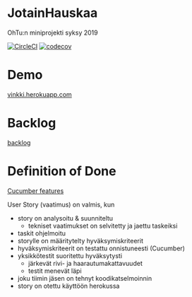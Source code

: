 # JotainHauskaa
OhTu:n miniprojekti syksy 2019

[![CircleCI](https://circleci.com/gh/juaxE/JotainHauskaa.svg?style=svg)](https://circleci.com/gh/juaxE/JotainHauskaa)
[![codecov](https://codecov.io/gh/juaxE/JotainHauskaa/branch/master/graph/badge.svg)](https://codecov.io/gh/juaxE/JotainHauskaa)

# Demo
[vinkki.herokuapp.com](https://vinkki.herokuapp.com/)

# Backlog
[backlog](https://docs.google.com/spreadsheets/d/1O08EMHZwR2NExnXI3ZVw8gLAemn4x-Po0yi-oJKSuEY/edit#gid=1664847987)


# Definition of Done
[Cucumber features](https://github.com/juaxE/JotainHauskaa/tree/master/src/test/resources/jotainhauskaa)

User Story (vaatimus) on valmis, kun 
+ story on analysoitu & suunniteltu
    + tekniset vaatimukset on selvitetty ja jaettu taskeiksi
+ taskit ohjelmoitu
+ storylle on määritytelty hyväksymiskriteerit
+ hyväksymiskriteerit on testattu onnistuneesti (Cucumber) 
+ yksikkötestit suoritettu hyväksytysti
    + järkevät rivi- ja haarautumakattavuudet
    + testit menevät läpi
+ joku tiimin jäsen on tehnyt koodikatselmoinnin
+ story on otettu käyttöön herokussa
